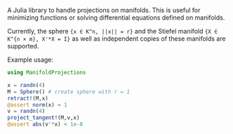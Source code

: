 A Julia library to handle projections on manifolds. This is useful for minimizing functions or solving differential equations defined on manifolds.

Currently, the sphere `{x ∈ K^n, ||x|| = r}` and the Stiefel manifold `{X ∈ K^{n × m}, X'*X = I}` as well as independent copies of these manifolds are supported.

Example usage:

```julia
using ManifoldProjections

x = randn(4)
M = Sphere() # create sphere with r = 1
retract!(M,x)
@assert norm(x) ≈ 1
v = randn(4)
project_tangent!(M,v,x)
@assert abs(v'*x) < 1e-8
```
